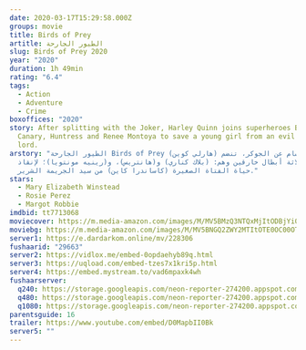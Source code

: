 ```yaml
---
date: 2020-03-17T15:29:58.000Z
groups: movie
title: Birds of Prey
artitle: الطيور الجارحة
slug: Birds of Prey 2020
year: "2020"
duration: 1h 49min
rating: "6.4"
tags:
  - Action
  - Adventure
  - Crime
boxoffices: "2020"
story: After splitting with the Joker, Harley Quinn joins superheroes Black
  Canary, Huntress and Renee Montoya to save a young girl from an evil crime
  lord.
arstory: "الطيور الجارحة Birds of Prey بعد الانقسام عن الجوكر، تنضم (هارلي كوين)
  إلى ثلاثة أبطال خارقين وهم: (بلاك كناري) و(هانتريس)، و(رينيه مونتويا)؛ لإنقاذ
  حياة الفتاة الصغيرة (كاساندرا كاين) من سيد الجريمة الشرير."
stars:
  - Mary Elizabeth Winstead
  - Rosie Perez
  - Margot Robbie
imdbid: tt7713068
moviecover: https://m.media-amazon.com/images/M/MV5BMzQ3NTQxMjItODBjYi00YzUzLWE1NzQtZTBlY2Y2NjZlNzkyXkEyXkFqcGdeQXVyMTkxNjUyNQ@@._V1_UX182_CR0,0,182,268_AL_.jpg
moviebg: https://m.media-amazon.com/images/M/MV5BNGQ2ZWY2MTItOTE0OC00OTRjLWE3ZjktYjQ3NWY2YTliOGIyXkEyXkFqcGdeQXVyMTkxNjUyNQ@@._V1_SX1777_CR0,0,1777,744_AL_.jpg
server1: https://e.dardarkom.online/mv/228306
fushaarid: "29663"
server2: https://vidlox.me/embed-0opdaehyb89q.html
server3: https://uqload.com/embed-tzes7x1kri5p.html
server4: https://embed.mystream.to/vad6mpaxk4wh
fushaarserver:
  q240: https://storage.googleapis.com/neon-reporter-274200.appspot.com/fushaar/media/29663/29663-240p.mp4
  q480: https://storage.googleapis.com/neon-reporter-274200.appspot.com/fushaar/media/29663/29663-480p.mp4
  q1080: https://storage.googleapis.com/neon-reporter-274200.appspot.com/fushaar/media/29663/29663.mp4
parentsguide: 16
trailer: https://www.youtube.com/embed/D0MapbII0Bk
server5: ""
---
```

